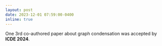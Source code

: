 ```yaml
---
layout: post
date: 2023-12-01 07:59:00-0400
inline: true
---
```


One 3rd co-authored paper about graph condensation was accepted by **ICDE 2024**.
